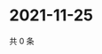 # 2021-11-25

共 0 条

<!-- BEGIN WEIBO -->
<!-- 最后更新时间 Thu Nov 25 2021 02:16:25 GMT+0800 (China Standard Time) -->

<!-- END WEIBO -->
